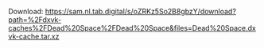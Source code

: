 Download: https://sam.nl.tab.digital/s/oZRKz5So2B8gbzY/download?path=%2Fdxvk-caches%2FDead%20Space%2FDead%20Space&files=Dead%20Space.dxvk-cache.tar.xz
